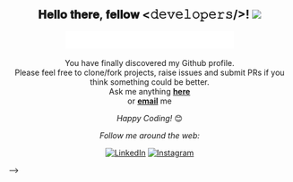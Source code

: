<div align="center">
<h2> 𝐇𝐞𝐥𝐥𝐨 𝐭𝐡𝐞𝐫𝐞, 𝐟𝐞𝐥𝐥𝐨𝐰 <𝚍𝚎𝚟𝚎𝚕𝚘𝚙𝚎𝚛𝚜/>! <img src="https://www.google.com/search?q=hand+wave+gif&rlz=1C1CHBF_enIN830IN830&sxsrf=ALiCzsarXWOrc-fJJYv_NLhTV4LLm6b4Cw:1653520864563&tbm=isch&source=iu&ictx=1&vet=1&fir=At96MBNGXgk0oM%252CPw7dMur94orrSM%252C_%253Ba6_NoqZpTaZMwM%252ClevYt2V1YxhKMM%252C_%253BYdZqjhONxqHfdM%252CcPt2Mn-iEcxppM%252C_%253B6tjqHnbkCoB9oM%252CnYqauadbHqe_zM%252C_%253BSDydZLkhIC5NVM%252CbjAOO9AxEBShLM%252C_%253Bh-Aln93YrjXQkM%252CFi53gJBwbMGcHM%252C_%253Bk8CsvsQrWSujfM%252CFi53gJBwbMGcHM%252C_%253BqpigZb1tuJ8ODM%252CA9ktgjNGi_OX7M%252C_%253BieRkuzOfJi_57M%252CbaRB3wM07AHCTM%252C_%253BY1R316WXoIQQkM%252C9CdempwmcYVGHM%252C_%253BIaMzVZLr28Ja3M%252C0XnD9YZ43zdKwM%252C_%253BnM5O_mB-F8qkhM%252Cl_70mTmFbzY01M%252C_%253BHc3VRYFHtvn-NM%252CBZx_SPH2eTfzFM%252C_%253BHqqTeKCNyUHlHM%252CPw7dMur94orrSM%252C_&usg=AI4_-kTjitIneQHEvH9fW8qDV9JvY30nJw&sa=X&ved=2ahUKEwiE94qe5fv3AhUn4nMBHYgvA3gQ9QF6BAgKEAE#imgrc=IaMzVZLr28Ja3M" width="100px"></h2>
</div>

<div align="center" width="50">

<img src="https://github.com/Nikhil14091997/Code-File/blob/master/result.gif" alt="Welcome!" width="300"/>

</div>

<div align="center">

You have finally discovered my Github profile. <br>
Please feel free to clone/fork projects, raise issues and submit PRs if you think something could be better. <br>
Ask me anything <a href="https://github.com/Nikhil14091997/Nikhil14091997/discussions/1"><b>here</b></a><br>
or <a href="mailto:nikhil14091997@gmail.com"><b>email</b></a> me

<i>Happy Coding!</i> 😊

</div>

<div align="center">





<i>Follow me around the web:</i><br>

  <!-- <a target="_blank" href="https://www.linkedin.com/in/nikhil-kumar-272758136/">🇱​🇮​🇳​🇰​🇪​🇩​🇮​🇳​</a> ●
  <a target="_blank" href="https://www.instagram.com/nikhil_kumar_14/?hl=en">🇮​🇳​🇸​🇹​🇦​🇬​🇷​🇦​🇲​</a> ● -->
  

<a href="https://www.linkedin.com/in/nikhil-kumar-272758136/" target="_blank"><img src="https://img.shields.io/badge/LinkedIn-%230077B5.svg?&style=flat-square&logo=linkedin&logoColor=white" alt="LinkedIn"></a>
<a href="https://www.instagram.com/nikhil_kumar_14/?hl=en" target="_blank"><img src="https://img.shields.io/badge/Instagram-%23E4405F.svg?&style=flat-square&logo=instagram&logoColor=white" alt="Instagram"></a>


</div>

<!--

- 👋 Hi, I’m @Nikhil14091997
- 👀 I’m interested in ...
- 🌱 I’m currently learning ...
- 💞️ I’m looking to collaborate on ...
- 📫 How to reach me ...

<!---
Nikhil14091997/Nikhil14091997 is a ✨ special ✨ repository because its `README.md` (this file) appears on your GitHub profile.
You can click the Preview link to take a look at your changes.
--->

-->
